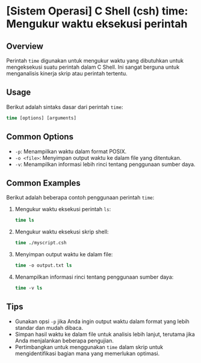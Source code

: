 # [Sistem Operasi] C Shell (csh) time: Mengukur waktu eksekusi perintah

## Overview
Perintah `time` digunakan untuk mengukur waktu yang dibutuhkan untuk mengeksekusi suatu perintah dalam C Shell. Ini sangat berguna untuk menganalisis kinerja skrip atau perintah tertentu.

## Usage
Berikut adalah sintaks dasar dari perintah `time`:

```csh
time [options] [arguments]
```

## Common Options
- `-p`: Menampilkan waktu dalam format POSIX.
- `-o <file>`: Menyimpan output waktu ke dalam file yang ditentukan.
- `-v`: Menampilkan informasi lebih rinci tentang penggunaan sumber daya.

## Common Examples
Berikut adalah beberapa contoh penggunaan perintah `time`:

1. Mengukur waktu eksekusi perintah `ls`:
   ```csh
   time ls
   ```

2. Mengukur waktu eksekusi skrip shell:
   ```csh
   time ./myscript.csh
   ```

3. Menyimpan output waktu ke dalam file:
   ```csh
   time -o output.txt ls
   ```

4. Menampilkan informasi rinci tentang penggunaan sumber daya:
   ```csh
   time -v ls
   ```

## Tips
- Gunakan opsi `-p` jika Anda ingin output waktu dalam format yang lebih standar dan mudah dibaca.
- Simpan hasil waktu ke dalam file untuk analisis lebih lanjut, terutama jika Anda menjalankan beberapa pengujian.
- Pertimbangkan untuk menggunakan `time` dalam skrip untuk mengidentifikasi bagian mana yang memerlukan optimasi.